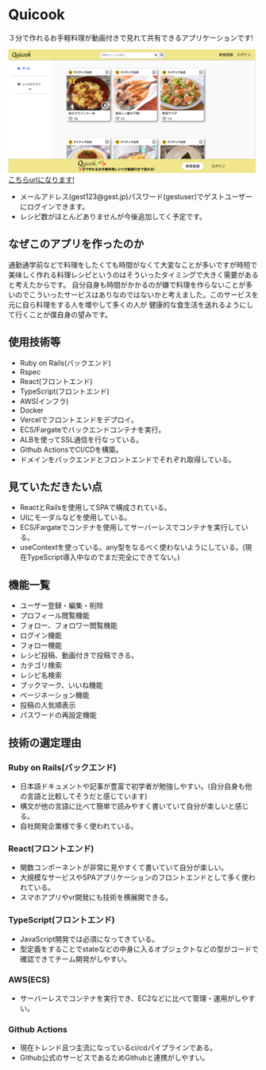 <h1>Quicook</h1>
<p>３分で作れるお手軽料理が動画付きで見れて共有できるアプリケーションです!</p>
<img src="back/public/images/quicook.png" alt="UNADJUSTEDNONRAW_thumb_1">
<a href="https://quicook-com.vercel.app/" target="_blank">こちらurlになります!</a>
<ul>
 <li>メールアドレス(gest123@gest.jp)パスワード(gestuser)でゲストユーザーにログインできます。</li>
 <li>レシピ数がほとんどありませんが今後追加してく予定です。</li>
</ul>
<h2>なぜこのアプリを作ったのか</h2>
<p>通勤通学前などで料理をしたくても時間がなくて大変なことが多いですが時短で美味しく作れる料理レシピというのはそういったタイミングで大きく需要があると考えたからです。
   自分自身も時間がかかるのが嫌で料理を作らないことが多いのでこういったサービスはありなのではないかと考えました。このサービスを元に自ら料理をする人を増やして多くの人が
   健康的な食生活を送れるようにして行くことが僕自身の望みです。</p>
<h2>使用技術等</h2>
<ul>
 <li>Ruby on Rails(バックエンド)</li>
 <li>Rspec</li>
 <li>React(フロントエンド)</li>
 <li>TypeScript(フロントエンド)</li>
 <li>AWS(インフラ)</li>
 <li>Docker</li>
 <li>Vercelでフロントエンドをデプロイ。</li>
 <li>ECS/Fargateでバックエンドコンテナを実行。</li>
 <li>ALBを使ってSSL通信を行なっている。</li>
 <li>Github ActionsでCI/CDを構築。</li>
 <li>ドメインをバックエンドとフロントエンドでそれぞれ取得している。</li>
</ul>
<h2>見ていただきたい点</h2>
<ul>
 <li>ReactとRailsを使用してSPAで構成されている。</li>
 <li>UIにモーダルなどを使用している。</li>
 <li>ECS/Fargateでコンテナを使用してサーバーレスでコンテナを実行している。</li>
 <li>useContextを使っている。any型をなるべく使わないようにしている。(現在TypeScript導入中なのでまだ完全にできてない。)
</ul>
<h2>機能一覧</h2>
<ul>
 <li>ユーザー登録・編集・削除</li>
 <li>プロフィール閲覧機能</li>
 <li>フォロー、フォロワー閲覧機能</li>
 <li>ログイン機能</li>
 <li>フォロー機能</li>
 <li>レシピ投稿、動画付きで投稿できる。</li>
 <li>カテゴリ検索</li>
 <li>レシピ名検索</li>
 <li>ブックマーク、いいね機能</li>
 <li>ページネーション機能</li>
 <li>投稿の人気順表示</li>
 <li>パスワードの再設定機能</li>
</ul>
<h2>技術の選定理由</h2>
<h3>Ruby on Rails(バックエンド)</h3>
<ul>
 <li>日本語ドキュメントや記事が豊富で初学者が勉強しやすい。(自分自身も他の言語と比較してそうだと感じています)</li>
 <li>構文が他の言語に比べて簡単で読みやすく書いていて自分が楽しいと感じる。</li>
 <li>自社開発企業様で多く使われている。</li>
</ul>
<h3>React(フロントエンド)</h3>
<ul>
 <li>関数コンポーネントが非常に見やすくて書いていて自分が楽しい。</li>
 <li>大規模なサービスやSPAアプリケーションのフロントエンドとして多く使われている。</li>
 <li>スマホアプリやvr開発にも技術を横展開できる。</li>
</ul>
<h3>TypeScript(フロントエンド)</h3>
<ul>
 <li>JavaScript開発では必須になってきている。</li>
 <li>型定義をすることでstateなどの中身に入るオブジェクトなどの型がコードで確認できてチーム開発がしやすい。</li>
</ul>
<h3>AWS(ECS)</h3>
<ul>
 <li>サーバーレスでコンテナを実行でき、EC2などに比べて管理・運用がしやすい。</li>
</ul>
<h3>Github Actions</h3>
<ul>
 <li>現在トレンド且つ主流になっているci/cdパイプラインである。</li>
 <li>Github公式のサービスであるためGithubと連携がしやすい。</li>
</ul>





